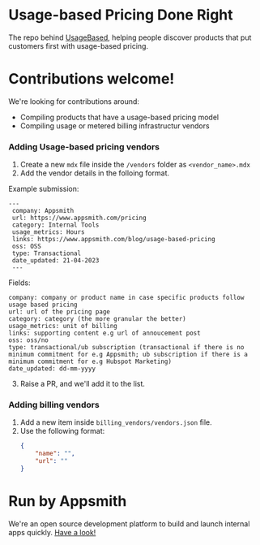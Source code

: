 # Usage-based Pricing Done Right

The repo behind [UsageBased](https://usagebased.org/), helping people discover products that put customers first with usage-based pricing.

# Contributions welcome! 
We're looking for contributions around:
- Compiling products that have a usage-based pricing model
- Compiling usage or metered billing infrastructur vendors 

### Adding Usage-based pricing vendors

1. Create a new `mdx` file inside the `/vendors` folder as `<vendor_name>.mdx`
2. Add the vendor details in the folloing format.

  Example submission:
   ```
   ---
    company: Appsmith
    url: https://www.appsmith.com/pricing
    category: Internal Tools
    usage_metrics: Hours
    links: https://www.appsmith.com/blog/usage-based-pricing
    oss: OSS
    type: Transactional
    date_updated: 21-04-2023
    ---
   ```

   Fields:
   ```
   company: company or product name in case specific products follow usage based pricing
   url: url of the pricing page
   category: category (the more granular the better)
   usage_metrics: unit of billing
   links: supporting content e.g url of annoucement post
   oss: oss/no
   type: transactional/ub subscription (transactional if there is no minimum commitment for e.g Appsmith; ub subscription if there is a minimum commitment for e.g Hubspot Marketing)
   date_updated: dd-mm-yyyy
   ```

3. Raise a PR, and we'll add it to the list.


### Adding billing vendors

1. Add a new item inside `billing_vendors/vendors.json` file.
2. Use the following format:
    ```json
    {
        "name": "",
        "url": ""
    }
    ```
# Run by Appsmith

We're an open source development platform to build and launch internal apps quickly. [Have a look!](https://appsmith.com/)
